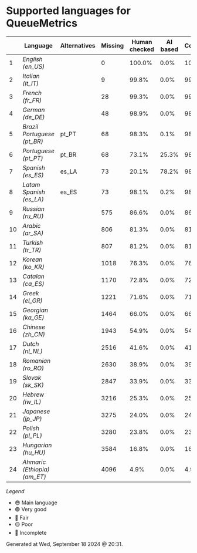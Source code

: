 # Supported languages for QueueMetrics

|  | Language | Alternatives | Missing | Human checked | AI based | Completion |   |
|--|----------|--------------|---------|---------------|----------|------------|---|
| 1 | *English (en_US)* |  | 0 | 100.0% | 0.0% | 100.0% | 😎 |
| 2 | *Italian (it_IT)* |  | 9 | 99.8% | 0.0% | 99.8% | 🟢 |
| 3 | *French (fr_FR)* |  | 28 | 99.3% | 0.0% | 99.4% | 🟢 |
| 4 | *German (de_DE)* |  | 48 | 98.9% | 0.0% | 98.9% | 🟢 |
| 5 | *Brazil Portuguese (pt_BR)* | pt_PT | 68 | 98.3% | 0.1% | 98.4% | 🟢 |
| 6 | *Portuguese (pt_PT)* | pt_BR | 68 | 73.1% | 25.3% | 98.4% | 🟢 |
| 7 | *Spanish (es_ES)* | es_LA | 73 | 20.1% | 78.2% | 98.3% | 🟢 |
| 8 | *Latam Spanish (es_LA)* | es_ES | 73 | 98.1% | 0.2% | 98.3% | 🟢 |
| 9 | *Russian (ru_RU)* |  | 575 | 86.6% | 0.0% | 86.7% | 🔵 |
| 10 | *Arabic (ar_SA)* |  | 806 | 81.3% | 0.0% | 81.3% | 🟡 |
| 11 | *Turkish (tr_TR)* |  | 807 | 81.2% | 0.0% | 81.3% | 🟡 |
| 12 | *Korean (ko_KR)* |  | 1018 | 76.3% | 0.0% | 76.4% | 🟡 |
| 13 | *Catalan (ca_ES)* |  | 1170 | 72.8% | 0.0% | 72.8% | 🟡 |
| 14 | *Greek (el_GR)* |  | 1221 | 71.6% | 0.0% | 71.7% | 🟡 |
| 15 | *Georgian (ka_GE)* |  | 1464 | 66.0% | 0.0% | 66.0% | 🔴 |
| 16 | *Chinese (zh_CN)* |  | 1943 | 54.9% | 0.0% | 54.9% | 🔴 |
| 17 | *Dutch (nl_NL)* |  | 2516 | 41.6% | 0.0% | 41.6% | 🔴 |
| 18 | *Romanian (ro_RO)* |  | 2630 | 38.9% | 0.0% | 39.0% | 🔴 |
| 19 | *Slovak (sk_SK)* |  | 2847 | 33.9% | 0.0% | 33.9% | 🔴 |
| 20 | *Hebrew (iw_IL)* |  | 3216 | 25.3% | 0.0% | 25.3% | 🔴 |
| 21 | *Japanese (jp_JP)* |  | 3275 | 24.0% | 0.0% | 24.0% | 🔴 |
| 22 | *Polish (pl_PL)* |  | 3280 | 23.8% | 0.0% | 23.9% | 🔴 |
| 23 | *Hungarian (hu_HU)* |  | 3584 | 16.8% | 0.0% | 16.8% | 🔴 |
| 24 | *Ahmaric (Ethiopia) (am_ET)* |  | 4096 | 4.9% | 0.0% | 4.9% | 🔴 |


*Legend*

- 😎 Main language
- 🟢 Very good
- 🔵 Fair
- 🟡 Poor
- 🔴 Incomplete


Generated at Wed, September 18 2024 @ 20:31.

